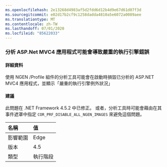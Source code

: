 ```yaml
---
ms.openlocfilehash: 2e13268d4983af5d2fdd6d12b4d9e67d61d07f3d
ms.sourcegitcommit: e02d17b2cf9c1258dadda4810a5e6072a0089aee
ms.translationtype: MT
ms.contentlocale: zh-TW
ms.lasthandoff: 07/01/2020
ms.locfileid: "85622033"
---
```

### <a name="profiling-aspnet-mvc4-apps-can-lead-to-fatal-execution-engine-error"></a>分析 ASP.Net MVC4 應用程式可能會導致嚴重的執行引擎錯誤

#### <a name="details"></a>詳細資料

使用 NGEN /Profile 組件的分析工具可能會在啟動時損毀已分析的 ASP.NET MVC4 應用程式，並顯示「嚴重的執行引擎例外狀況」

#### <a name="suggestion"></a>建議

此問題在 .NET Framework 4.5.2 中已修正。 或者，分析工具時可能會藉由在其事件遮罩中指定 <code>COR_PRF_DISABLE_ALL_NGEN_IMAGES</code> 來避免這個問題。

| 名稱    | 值       |
|:--------|:------------|
| 影響範圍   |Edge|
|版本|4.5|
|類型|執行階段|
